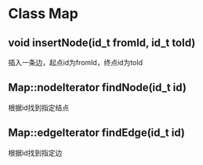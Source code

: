# Class Map

## void insertNode(id_t fromId, id_t toId)
插入一条边，起点id为fromId，终点id为toId

## Map::nodeIterator findNode(id_t id)
根据id找到指定结点

## Map::edgeIterator findEdge(id_t id)
根据id找到指定边

## 